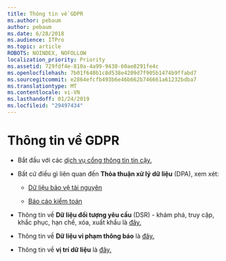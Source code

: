 ```yaml
---
title: Thông tin về GDPR
ms.author: pebaum
author: pebaum
ms.date: 6/28/2018
ms.audience: ITPro
ms.topic: article
ROBOTS: NOINDEX, NOFOLLOW
localization_priority: Priority
ms.assetid: 729fdf4e-810a-4a99-9438-60ae8291fe4c
ms.openlocfilehash: 7b01f640b1c8d538e4209d7f905b1474b9ffabd7
ms.sourcegitcommit: e2864efcfb493b6e46b662b746661a61232bdba7
ms.translationtype: MT
ms.contentlocale: vi-VN
ms.lasthandoff: 01/24/2019
ms.locfileid: "29497434"
---
```

# <a name="information-about-gdpr"></a>Thông tin về GDPR

- Bắt đầu với các [dịch vụ cổng thông tin tin cậy.](https://servicetrust.microsoft.com/ViewPage/GDPRGetStarted)
    
- Bất cứ điều gì liên quan đến **Thỏa thuận xử lý dữ liệu** (DPA), xem xét: 
    
  - [Dữ liệu bảo vệ tài nguyên](https://servicetrust.microsoft.com/ViewPage/TrustDocuments)
    
  - [Báo cáo kiểm toán](https://servicetrust.microsoft.com/ViewPage/MSComplianceGuide)
    
- Thông tin về **Dữ liệu đối tượng yêu cầu** (DSR) - khám phá, truy cập, khắc phục, hạn chế, xóa, xuất khẩu là [đây.](https://docs.microsoft.com/en-us/microsoft-365/compliance/gdpr-dsr-office365)
    
- Thông tin về **Dữ liệu vi phạm thông báo** là [đây.](https://servicetrust.microsoft.com/ViewPage/GDPRBreach)
    
- Thông tin về **vị trí dữ liệu** là [đây.](https://products.office.com/en-us/where-is-your-data-located?ms.officeurl=datamaps&amp;geo=All#All)
    

